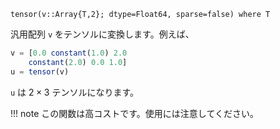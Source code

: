 ```
tensor(v::Array{T,2}; dtype=Float64, sparse=false) where T
```

汎用配列 `v` をテンソルに変換します。例えば、

```julia
v = [0.0 constant(1.0) 2.0
    constant(2.0) 0.0 1.0]
u = tensor(v)
```

`u` は $2\times 3$ テンソルになります。

!!! note
    この関数は高コストです。使用には注意してください。

